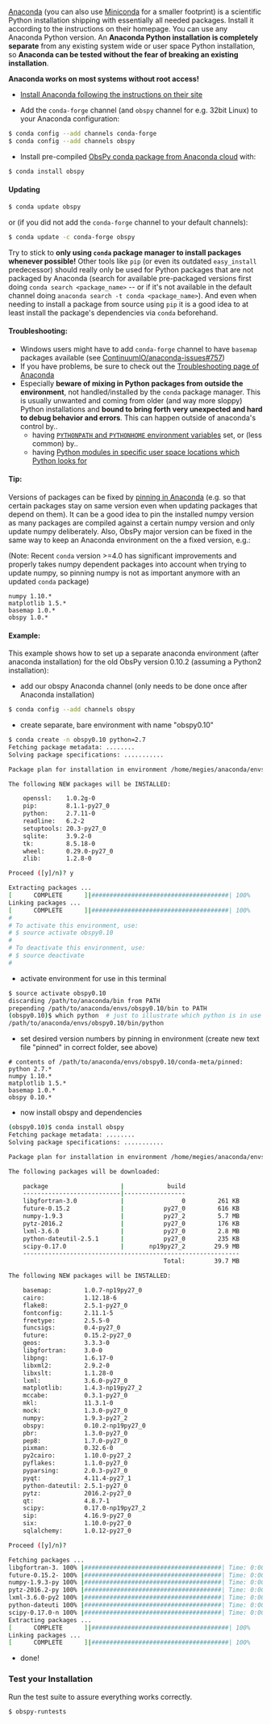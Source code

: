 [Anaconda](https://store.continuum.io/cshop/anaconda/) (you can also use [Miniconda](http://conda.pydata.org/miniconda.html) for a smaller footprint) is a scientific Python installation shipping with essentially all needed packages. Install it according to the instructions on their homepage. You can use any Anaconda Python version. An **Anaconda Python installation is completely separate** from any existing system wide or user space Python installation, so **Anaconda can be tested without the fear of breaking an existing installation**.

**Anaconda works on most systems without root access!**

 * [Install Anaconda following the instructions on their site](https://www.continuum.io/downloads)

 * Add the `conda-forge` channel (and `obspy` channel for e.g. 32bit Linux) to your Anaconda configuration:

```bash
$ conda config --add channels conda-forge
$ conda config --add channels obspy
```

 * Install pre-compiled [ObsPy conda package from Anaconda cloud](https://anaconda.org/obspy/obspy) with:

```bash
$ conda install obspy
```

#### Updating

```bash
$ conda update obspy
```

or (if you did not add the `conda-forge` channel to your default channels):

```bash
$ conda update -c conda-forge obspy
```

Try to stick to **only using `conda` package manager to install packages whenever possible!** Other tools like `pip` (or even its outdated `easy_install` predecessor) should really only be used for Python packages that are not packaged by Anaconda (search for available pre-packaged versions first doing `conda search <package_name>` -- or if it's not available in the default channel doing `anaconda search -t conda <package_name>`). And even when needing to install a package from source using `pip` it is a good idea to at least install the package's dependencies via `conda` beforehand.

#### Troubleshooting:

 * Windows users might have to add `conda-forge` channel to have `basemap` packages available (see [ContinuumIO/anaconda-issues#757](https://github.com/ContinuumIO/anaconda-issues/issues/757))
 * If you have problems, be sure to check out the [Troubleshooting page of Anaconda](http://conda.pydata.org/docs/troubleshooting.html)
 * Especially **beware of mixing in Python packages from outside the environment**, not handled/installed by the `conda` package manager. This is usually unwanted and coming from older (and way more sloppy) Python installations and **bound to bring forth very unexpected and hard to debug behavior and errors**. This can happen outside of anaconda's control by..
   * having [`PYTHONPATH` and `PYTHONHOME` environment variables](http://conda.pydata.org/docs/troubleshooting.html#resolution-for-python-packages-make-sure-you-do-not-have-pythonpath-or-pythonhome-set) set, or (less common) by..
   * having [Python modules in specific user space locations which Python looks for](http://conda.pydata.org/docs/troubleshooting.html#resolution-for-python-packages-remove-any-site-specific-directories)

#### Tip:

Versions of packages can be fixed by [pinning in Anaconda](http://conda.pydata.org/docs/faq.html#pinning-packages) (e.g. so that certain packages stay on same version even when updating packages that depend on them). It can be a good idea to pin the installed numpy version as many packages are compiled against a certain numpy version and only update numpy deliberately. Also, ObsPy major version can be fixed in the same way to keep an Anaconda environment on the a fixed version, e.g.:

(Note: Recent `conda` version >=4.0 has significant improvements and properly takes numpy dependent packages into account when trying to update numpy, so pinning numpy is not as important anymore with an updated `conda` package)

```
numpy 1.10.*
matplotlib 1.5.*
basemap 1.0.*
obspy 1.0.*
```

#### Example:

This example shows how to set up a separate anaconda environment (after anaconda installation) for the old ObsPy version 0.10.2 (assuming a Python2 installation):

 * add our obspy Anaconda channel (only needs to be done once after Anaconda installation)

```bash
$ conda config --add channels obspy
```

 * create separate, bare environment with name "obspy0.10"

```bash
$ conda create -n obspy0.10 python=2.7
Fetching package metadata: ........
Solving package specifications: ...........

Package plan for installation in environment /home/megies/anaconda/envs/obspy0.10:

The following NEW packages will be INSTALLED:

    openssl:    1.0.2g-0     
    pip:        8.1.1-py27_0 
    python:     2.7.11-0     
    readline:   6.2-2        
    setuptools: 20.3-py27_0  
    sqlite:     3.9.2-0      
    tk:         8.5.18-0     
    wheel:      0.29.0-py27_0
    zlib:       1.2.8-0      

Proceed ([y]/n)? y

Extracting packages ...
[      COMPLETE      ]|######################################| 100%
Linking packages ...
[      COMPLETE      ]|######################################| 100%
#
# To activate this environment, use:
# $ source activate obspy0.10
#
# To deactivate this environment, use:
# $ source deactivate
#
```

 * activate environment for use in this terminal

```bash
$ source activate obspy0.10
discarding /path/to/anaconda/bin from PATH
prepending /path/to/anaconda/envs/obspy0.10/bin to PATH
(obspy0.10)$ which python  # just to illustrate which python is in use now
/path/to/anaconda/envs/obspy0.10/bin/python
```

 * set desired version numbers by pinning in environment (create new text file "pinned" in correct folder, see above)

```
# contents of /path/to/anaconda/envs/obspy0.10/conda-meta/pinned:
python 2.7.*
numpy 1.10.*
matplotlib 1.5.*
basemap 1.0.*
obspy 0.10.*
```

 * now install obspy and dependencies

```bash
(obspy0.10)$ conda install obspy
Fetching package metadata: ........
Solving package specifications: ...........

Package plan for installation in environment /home/megies/anaconda/envs/obspy0.10:

The following packages will be downloaded:

    package                    |            build
    ---------------------------|-----------------
    libgfortran-3.0            |                0         261 KB
    future-0.15.2              |           py27_0         616 KB
    numpy-1.9.3                |           py27_2         5.7 MB
    pytz-2016.2                |           py27_0         176 KB
    lxml-3.6.0                 |           py27_0         2.8 MB
    python-dateutil-2.5.1      |           py27_0         235 KB
    scipy-0.17.0               |       np19py27_2        29.9 MB
    ------------------------------------------------------------
                                           Total:        39.7 MB

The following NEW packages will be INSTALLED:

    basemap:         1.0.7-np19py27_0 
    cairo:           1.12.18-6        
    flake8:          2.5.1-py27_0     
    fontconfig:      2.11.1-5         
    freetype:        2.5.5-0          
    funcsigs:        0.4-py27_0       
    future:          0.15.2-py27_0    
    geos:            3.3.3-0          
    libgfortran:     3.0-0            
    libpng:          1.6.17-0         
    libxml2:         2.9.2-0          
    libxslt:         1.1.28-0         
    lxml:            3.6.0-py27_0     
    matplotlib:      1.4.3-np19py27_2 
    mccabe:          0.3.1-py27_0     
    mkl:             11.3.1-0         
    mock:            1.3.0-py27_0     
    numpy:           1.9.3-py27_2     
    obspy:           0.10.2-np19py27_0
    pbr:             1.3.0-py27_0     
    pep8:            1.7.0-py27_0     
    pixman:          0.32.6-0         
    py2cairo:        1.10.0-py27_2    
    pyflakes:        1.1.0-py27_0     
    pyparsing:       2.0.3-py27_0     
    pyqt:            4.11.4-py27_1    
    python-dateutil: 2.5.1-py27_0     
    pytz:            2016.2-py27_0    
    qt:              4.8.7-1          
    scipy:           0.17.0-np19py27_2
    sip:             4.16.9-py27_0    
    six:             1.10.0-py27_0    
    sqlalchemy:      1.0.12-py27_0    

Proceed ([y]/n)? 

Fetching packages ...
libgfortran-3. 100% |######################################| Time: 0:00:00 442.02 kB/s
future-0.15.2- 100% |######################################| Time: 0:00:00 756.18 kB/s
numpy-1.9.3-py 100% |######################################| Time: 0:00:04   1.40 MB/s
pytz-2016.2-py 100% |######################################| Time: 0:00:00 356.89 kB/s
lxml-3.6.0-py2 100% |######################################| Time: 0:00:03 793.42 kB/s
python-dateuti 100% |######################################| Time: 0:00:00 473.91 kB/s
scipy-0.17.0-n 100% |######################################| Time: 0:00:20   1.54 MB/s
Extracting packages ...
[      COMPLETE      ]|######################################| 100%
Linking packages ...
[      COMPLETE      ]|######################################| 100%
```

 * done!

### Test your Installation

Run the test suite to assure everything works correctly.

```bash
$ obspy-runtests
```